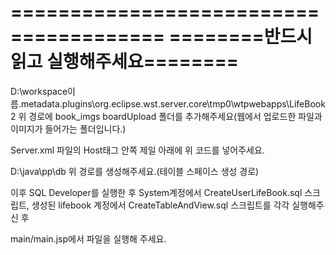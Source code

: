 =======================================
========반드시 읽고 실행해주세요========
=======================================

D:\workspace이름\.metadata\.plugins\org.eclipse.wst.server.core\tmp0\wtpwebapps\LifeBook2
위 경로에
book_imgs
boardUpload
폴더를 추가해주세요(웹에서 업로드한 파일과 이미지가 들어가는 폴더입니다.)

Server.xml 파일의 Host태그 안쪽 제일 아래에
<Context docBase="LifeBook2" path="/LifeBook2" reloadable="true" source="org.eclipse.jst.jee.server:LifeBook2">
	<Resource auth="Container" driverClassName="oracle.jdbc.OracleDriver" maxActive="100" maxIdle="30" maxWait="10000" name="jdbc/oracle" password="1234" type="javax.sql.DataSource" url="jdbc:oracle:thin:@localhost:1521:xe" username="lifebook"/>
</Context>
위 코드를 넣어주세요.

D:\java\pp\db
위 경로를 생성해주세요.(테이블 스페이스 생성 경로)

이후 SQL Developer를 실행한 후
System계정에서 CreateUserLifeBook.sql 스크립트,
생성된 lifebook 계정에서 CreateTableAndView.sql 스크립트를 각각 실행해주신 후

main/main.jsp에서 파일을 실행해 주세요.